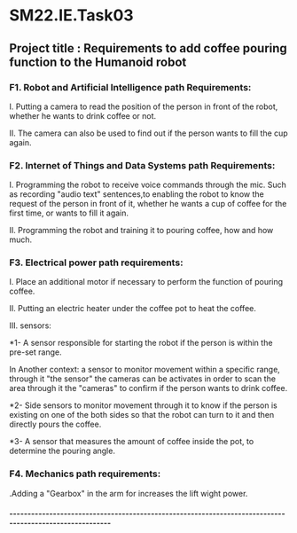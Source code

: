 # SM22.IE.Task03  
## Project title : Requirements to add coffee pouring function to the Humanoid robot


### F1. Robot and Artificial Intelligence path Requirements:

I. Putting a camera to read the position of the person in front of the robot, whether he wants to drink coffee or not.

II. The camera can also be used to find out if the person wants to fill the cup again.

### F2. Internet of Things and Data Systems path Requirements:

 I. Programming the robot to receive voice commands through the mic. Such as recording "audio text" sentences,to enabling the robot to know the request of the person in front of it, whether he wants a cup of coffee for the first time, or wants to fill it again.
 
 II. Programming the robot and training it to pouring coffee, how and how much.
 
 ### F3. Electrical power path requirements:
 
 I.  Place an additional motor if necessary to perform the function of pouring coffee.
 
 II. Putting an electric heater under the coffee pot to heat the coffee.
 
 III. sensors:
 
 *1-  A sensor responsible for starting the robot if the person is within the pre-set range.
 
 In Another context: a sensor to monitor movement within a specific range, through it "the sensor" the cameras can be activates in order to scan the area through it the "cameras" to confirm if the person wants to drink coffee.
 
*2-   Side sensors to monitor movement through it to know if the person is existing on one of the both sides so that the robot can turn to it and then directly pours the coffee.

*3-   A sensor that measures the amount of coffee inside the pot, to determine the pouring angle.

### F4. Mechanics path requirements:

.Adding a "Gearbox" in the arm for increases the lift wight  power.

#### --------------------------------------------------------------------------------------------------------
